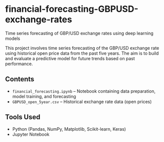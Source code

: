 # financial-forecasting-GBPUSD-exchange-rates
Time series forecasting of GBP/USD exchange rates using deep learning models

This project involves time series forecasting of the GBP/USD exchange rate using historical open price data from the past five years. The aim is to build and evaluate a predictive model for future trends based on past performance.

## Contents

- `financial_forecasting.ipynb` – Notebook containing data preparation, model training, and forecasting
- `GBPUSD_open_5year.csv` – Historical exchange rate data (open prices)

## Tools Used

- Python (Pandas, NumPy, Matplotlib, Scikit-learn, Keras)
- Jupyter Notebook



